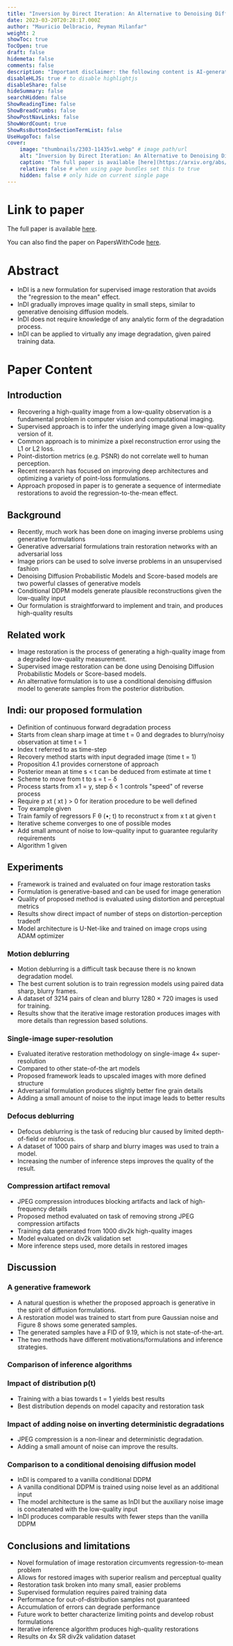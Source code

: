 ```yaml
---
title: "Inversion by Direct Iteration: An Alternative to Denoising Diffusion for Image Restoration"
date: 2023-03-20T20:28:17.000Z
author: "Mauricio Delbracio, Peyman Milanfar"
weight: 2
showToc: true
TocOpen: true
draft: false
hidemeta: false
comments: false
description: "Important disclaimer: the following content is AI-generated, please make sure to fact check the presented information by reading the full paper."
disableHLJS: true # to disable highlightjs
disableShare: false
hideSummary: false
searchHidden: false
ShowReadingTime: false
ShowBreadCrumbs: false
ShowPostNavLinks: false
ShowWordCount: true
ShowRssButtonInSectionTermList: false
UseHugoToc: false
cover:
    image: "thumbnails/2303-11435v1.webp" # image path/url
    alt: "Inversion by Direct Iteration: An Alternative to Denoising Diffusion for Image Restoration" # alt text
    caption: "The full paper is available [here](https://arxiv.org/abs/2303.11435)." # display caption under cover
    relative: false # when using page bundles set this to true
    hidden: false # only hide on current single page
---
```


# Link to paper
The full paper is available [here](https://arxiv.org/abs/2303.11435).

You can also find the paper on PapersWithCode [here](https://paperswithcode.com/paper/inversion-by-direct-iteration-an-alternative).

# Abstract
- InDI is a new formulation for supervised image restoration that avoids the "regression to the mean" effect.
- InDI gradually improves image quality in small steps, similar to generative denoising diffusion models.
- InDI does not require knowledge of any analytic form of the degradation process.
- InDI can be applied to virtually any image degradation, given paired training data.

# Paper Content

## Introduction
- Recovering a high-quality image from a low-quality observation is a fundamental problem in computer vision and computational imaging.
- Supervised approach is to infer the underlying image given a low-quality version of it.
- Common approach is to minimize a pixel reconstruction error using the L1 or L2 loss.
- Point-distortion metrics (e.g. PSNR) do not correlate well to human perception.
- Recent research has focused on improving deep architectures and optimizing a variety of point-loss formulations.
- Approach proposed in paper is to generate a sequence of intermediate restorations to avoid the regression-to-the-mean effect.

## Background
- Recently, much work has been done on imaging inverse problems using generative formulations
- Generative adversarial formulations train restoration networks with an adversarial loss
- Image priors can be used to solve inverse problems in an unsupervised fashion
- Denoising Diffusion Probabilistic Models and Score-based models are two powerful classes of generative models
- Conditional DDPM models generate plausible reconstructions given the low-quality input
- Our formulation is straightforward to implement and train, and produces high-quality results

## Related work
- Image restoration is the process of generating a high-quality image from a degraded low-quality measurement.
- Supervised image restoration can be done using Denoising Diffusion Probabilistic Models or Score-based models.
- An alternative formulation is to use a conditional denoising diffusion model to generate samples from the posterior distribution.

## Indi: our proposed formulation
- Definition of continuous forward degradation process
- Starts from clean sharp image at time t = 0 and degrades to blurry/noisy observation at time t = 1
- Index t referred to as time-step
- Recovery method starts with input degraded image (time t = 1)
- Proposition 4.1 provides cornerstone of approach
- Posterior mean at time s < t can be deduced from estimate at time t
- Scheme to move from t to s = t − δ
- Process starts from x1 = y, step δ < 1 controls "speed" of reverse process
- Require p xt ( xt ) > 0 for iteration procedure to be well defined
- Toy example given
- Train family of regressors F θ (•; t) to reconstruct x from x t at given t
- Iterative scheme converges to one of possible modes
- Add small amount of noise to low-quality input to guarantee regularity requirements
- Algorithm 1 given

## Experiments
- Framework is trained and evaluated on four image restoration tasks
- Formulation is generative-based and can be used for image generation
- Quality of proposed method is evaluated using distortion and perceptual metrics
- Results show direct impact of number of steps on distortion-perception tradeoff
- Model architecture is U-Net-like and trained on image crops using ADAM optimizer

### Motion deblurring
- Motion deblurring is a difficult task because there is no known degradation model.
- The best current solution is to train regression models using paired data sharp, blurry frames.
- A dataset of 3214 pairs of clean and blurry 1280 × 720 images is used for training.
- Results show that the iterative image restoration produces images with more details than regression based solutions.

### Single-image super-resolution
- Evaluated iterative restoration methodology on single-image 4× super-resolution
- Compared to other state-of-the art models
- Proposed framework leads to upscaled images with more defined structure
- Adversarial formulation produces slightly better fine grain details
- Adding a small amount of noise to the input image leads to better results

### Defocus deblurring
- Defocus deblurring is the task of reducing blur caused by limited depth-of-field or misfocus.
- A dataset of 1000 pairs of sharp and blurry images was used to train a model.
- Increasing the number of inference steps improves the quality of the result.

### Compression artifact removal
- JPEG compression introduces blocking artifacts and lack of high-frequency details
- Proposed method evaluated on task of removing strong JPEG compression artifacts
- Training data generated from 1000 div2k high-quality images
- Model evaluated on div2k validation set
- More inference steps used, more details in restored images

## Discussion

### A generative framework
- A natural question is whether the proposed approach is generative in the spirit of diffusion formulations.
- A restoration model was trained to start from pure Gaussian noise and Figure 8 shows some generated samples.
- The generated samples have a FID of 9.19, which is not state-of-the-art.
- The two methods have different motivations/formulations and inference strategies.

### Comparison of inference algorithms

### Impact of distribution p(t)
- Training with a bias towards t = 1 yields best results
- Best distribution depends on model capacity and restoration task

### Impact of adding noise on inverting deterministic degradations
- JPEG compression is a non-linear and deterministic degradation.
- Adding a small amount of noise can improve the results.

### Comparison to a conditional denoising diffusion model
- InDI is compared to a vanilla conditional DDPM
- A vanilla conditional DDPM is trained using noise level as an additional input
- The model architecture is the same as InDI but the auxiliary noise image is concatenated with the low-quality input
- InDI produces comparable results with fewer steps than the vanilla DDPM

## Conclusions and limitations
- Novel formulation of image restoration circumvents regression-to-mean problem
- Allows for restored images with superior realism and perceptual quality
- Restoration task broken into many small, easier problems
- Supervised formulation requires paired training data
- Performance for out-of-distribution samples not guaranteed
- Accumulation of errors can degrade performance
- Future work to better characterize limiting points and develop robust formulations
- Iterative inference algorithm produces high-quality restorations
- Results on 4x SR div2k validation dataset
